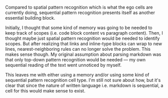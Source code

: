 Compared to spatial pattern recognition which is what the ego cells are currently doing, sequential pattern recognition presents itself as another essential building block.

Initially, I thought that some kind of memory was going to be needed to keep track of scopes (i.e. code block content vs paragraph content). Then, I thought maybe just spatial pattern recognition would be needed to identify scopes. But after realizing that links and inline-type blocks can wrap to new lines, nearest-neighboring rules can no longer solve the problem. This makes sense though. My original assumption about parsing markdown was that only top-down pattern recognition would be needed — my own sequential reading of the text went unnoticed by myself.

This leaves me with either using a memory and/or using some kind of sequential pattern recognition cell type. I'm still not sure about how, but it's clear that since the nature of written language i.e. markdown is sequential, a cell for this would make sense to exist.